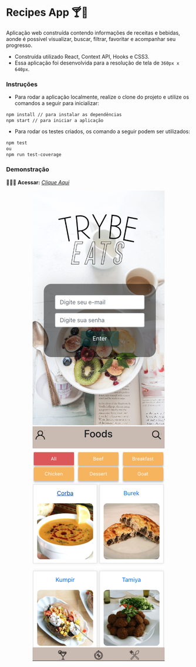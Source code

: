 # Recipes App 🍸🥙


Aplicação web construída contendo informações de receitas e bebidas, aonde é possível visualizar, buscar, filtrar, favoritar e acompanhar seu progresso.

* Construída utilizado React, Context API, Hooks e CSS3.
* Essa aplicação foi desenvolvida para a resolução de tela de `360px x 640px`.

### Instruções

- Para rodar a aplicação localmente, realize o clone do projeto e utilize os comandos a seguir para inicializar:

```
npm install // para instalar as dependências
npm start // para iniciar a aplicação
```

- Para rodar os testes criados, os comando a seguir podem ser utilizados:

```
npm test
ou
npm run test-coverage
```

### Demonstração

👨🏻‍💻 **Acessar:** _[Clique Aqui](https://recipes-app-pied.vercel.app)_

<div align="center" >
  <img src="https://github.com/guilherme-ac-fernandes/recipes-app/blob/main/recipes-app-1.png" alt="Recipe App Image"/>
  <img src="https://github.com/guilherme-ac-fernandes/recipes-app/blob/main/recipes-app-2.png" alt="Recipe App Image"/>
</div>

